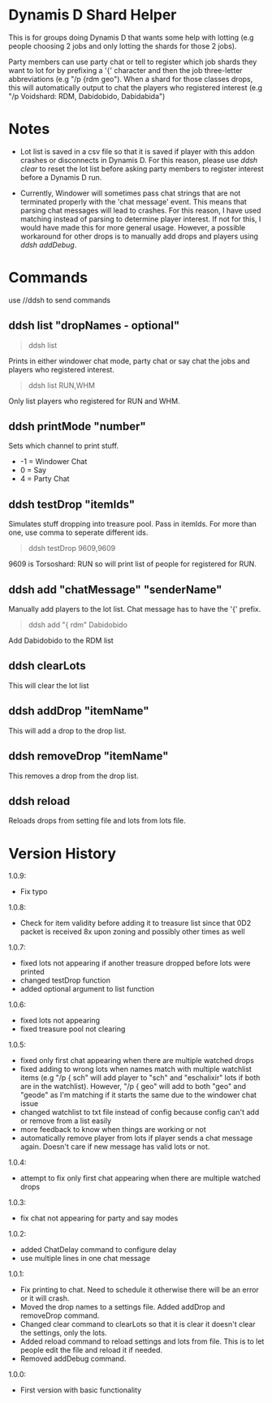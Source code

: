 # Dynamis D Shard Helper

This is for groups doing Dynamis D that wants some help with lotting (e.g people choosing 2 jobs and only lotting the shards for those 2 jobs).

Party members can use party chat or tell to register which job shards they want to lot for by prefixing a '{' character and then the job three-letter abbreviations (e.g "/p {rdm geo"). When a shard for those classes drops, this will automatically output to chat the players who registered interest (e.g "/p Voidshard: RDM, Dabidobido, Dabidabida")

# Notes

- Lot list is saved in a csv file so that it is saved if player with this addon crashes or disconnects in Dynamis D. For this reason, please use *ddsh clear* to reset the lot list before asking party members to register interest before a Dynamis D run.

- Currently, Windower will sometimes pass chat strings that are not terminated properly with the 'chat message' event. This means that parsing chat messages will lead to crashes. For this reason, I have used matching instead of parsing to determine player interest. If not for this, I would have made this for more general usage. However, a possible workaround for other drops is to manually add drops and players using *ddsh addDebug*.

# Commands

use //ddsh to send commands

## ddsh list "dropNames - optional"

> ddsh list

Prints in either windower chat mode, party chat or say chat the jobs and players who registered interest. 

> ddsh list RUN,WHM

Only list players who registered for RUN and WHM.

## ddsh printMode "number"

Sets which channel to print stuff.
 
- -1 = Windower Chat
- 0 = Say
- 4 = Party Chat
	
## ddsh testDrop "itemIds"

Simulates stuff dropping into treasure pool. Pass in itemIds. For more than one, use comma to seperate different ids.

>ddsh testDrop 9609,9609

9609 is Torsoshard: RUN so will print list of people for registered for RUN.

## ddsh add "chatMessage" "senderName"

Manually add players to the lot list. Chat message has to have the '{' prefix.

> ddsh add "{ rdm" Dabidobido

Add Dabidobido to the RDM list

## ddsh clearLots

This will clear the lot list

## ddsh addDrop "itemName"

This will add a drop to the drop list.

## ddsh removeDrop "itemName"

This removes a drop from the drop list.

## ddsh reload

Reloads drops from setting file and lots from lots file.

# Version History
1.0.9:
- Fix typo

1.0.8:
- Check for item validity before adding it to treasure list since that 0D2 packet is received 8x upon zoning and possibly other times as well

1.0.7:
- fixed lots not appearing if another treasure dropped before lots were printed
- changed testDrop function
- added optional argument to list function

1.0.6:
- fixed lots not appearing
- fixed treasure pool not clearing

1.0.5:
- fixed only first chat appearing when there are multiple watched drops
- fixed adding to wrong lots when names match with multiple watchlist items (e.g "/p { sch" will add player to "sch" and "eschalixir" lots if both are in the watchlist). However, "/p { geo" will add to both "geo" and "geode" as I'm matching if it starts the same due to the windower chat issue
- changed watchlist to txt file instead of config because config can't add or remove from a list easily
- more feedback to know when things are working or not
- automatically remove player from lots if player sends a chat message again. Doesn't care if new message has valid lots or not.

1.0.4:
- attempt to fix only first chat appearing when there are multiple watched drops

1.0.3:
- fix chat not appearing for party and say modes

1.0.2:
- added ChatDelay command to configure delay
- use multiple lines in one chat message

1.0.1:
- Fix printing to chat. Need to schedule it otherwise there will be an error or it will crash.
- Moved the drop names to a settings file. Added addDrop and removeDrop command.
- Changed clear command to clearLots so that it is clear it doesn't clear the settings, only the lots.
- Added reload command to reload settings and lots from file. This is to let people edit the file and reload it if needed.
- Removed addDebug command.

1.0.0: 
- First version with basic functionality
